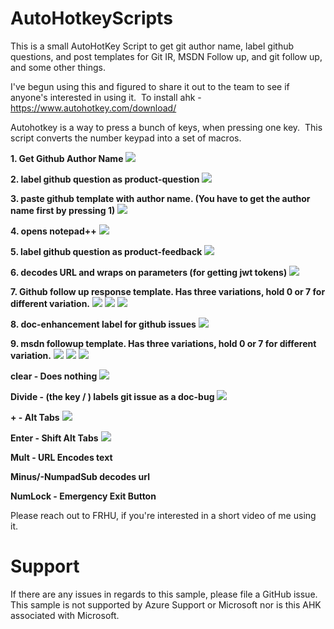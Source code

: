 # AutoHotkeyScripts

This is a small AutoHotKey Script to get git author name, label github questions, and post templates for Git IR, MSDN Follow up, and git follow up, and some other things.

I've begun using this and figured to share it out to the team to see if anyone's interested in using it. 
To install ahk - https://www.autohotkey.com/download/

Autohotkey is a way to press a bunch of keys, when pressing one key. 
This script converts the number keypad into a set of macros. 

**1. Get Github Author Name**
![](Gifs/1_Get_OP_Name.gif)


**2. label github question as product-question**
![](Gifs/2_Label_Product_Question.gif)


**3. paste github template with author name. (You have to get the author name first by pressing 1)**
![](Gifs/3_Initial_Response.gif)


**4. opens notepad++**
![](Gifs/4_Open_Notepad++.gif)


**5. label github question as product-feedback**
![](Gifs/5_Label_Feedback.gif)


**6. decodes URL and wraps on parameters (for getting jwt tokens)**
![](Gifs/6_Decode_URL_Wrap_Params.gif)


**7. Github follow up response template. Has three variations, hold 0 or 7 for different variation.**
![](Gifs/7_GitHub_Follow_Up.gif)
![](Gifs/7+0_GitHub_Follow_Up.gif)
![](Gifs/7+Dot_GitHub_Follow_Up.gif)


**8. doc-enhancement label for github issues**
![](Gifs/8_Label_Doc_Enhancement.gif)


**9. msdn followup template. Has three variations, hold 0 or 7 for different variation.**
![](Gifs/9_MSDN_Follow_Up.gif)
![](Gifs/9+0_MSDN_Follow_Up.gif)
![](Gifs/9+Dot_MSDN_Follow_Up.gif)


**clear - Does nothing**
![](1_Get_OP_Name.gif)


**Divide - (the key / ) labels git issue as a doc-bug**
![](Gifs/Divide_Label_Doc_Bug.gif)


**+ - Alt Tabs**
![](Gifs/+_Alt_Tab.gif)

**Enter - Shift Alt Tabs**
![](Gifs/Enter_Shift_Alt_Tab.gif)

**Mult - URL Encodes text**

**Minus/-NumpadSub decodes url**

**NumLock  - Emergency Exit Button**

Please reach out to FRHU, if you're interested in a short video of me using it. 

# Support
If there are any issues in regards to this sample, please file a GitHub issue. This sample is not supported by Azure Support or Microsoft nor is this AHK associated with Microsoft.
